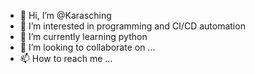 - 👋 Hi, I’m @Karasching
- 👀 I’m interested in programming and CI/CD automation
- 🌱 I’m currently learning python
- 💞️ I’m looking to collaborate on ...
- 📫 How to reach me ...

<!---
Karasching/Karasching is a ✨ special ✨ repository because its `README.md` (this file) appears on your GitHub profile.
You can click the Preview link to take a look at your changes.
--->
